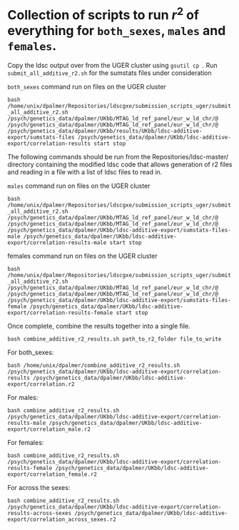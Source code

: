 # Collection of scripts to run _r_<sup>2</sup> of everything for `both_sexes`, `males` and `females`.

Copy the ldsc output over from the UGER cluster using `gsutil cp `.
Run `submit_all_additive_r2.sh` for the sumstats files under consideration

`both_sexes` command run on files on the UGER cluster

`bash /home/unix/dpalmer/Repositories/ldscgxe/submission_scripts_uger/submit_all_additive_r2.sh /psych/genetics_data/dpalmer/UKbb/MTAG_ld_ref_panel/eur_w_ld_chr/@ /psych/genetics_data/dpalmer/UKbb/MTAG_ld_ref_panel/eur_w_ld_chr/@ /psych/genetics_data/dpalmer/UKbb/results/UKbb/ldsc-additive-export/sumstats-files /psych/genetics_data/dpalmer/UKbb/ldsc-additive-export/correlation-results start stop`

The following commands should be run from the Repositories/ldsc-master/ directory containing the modified ldsc code that allows generation of r2 files and reading in a file with a list of ldsc files to read in.

`males` command run on files on the UGER cluster

`bash /home/unix/dpalmer/Repositories/ldscgxe/submission_scripts_uger/submit_all_additive_r2.sh /psych/genetics_data/dpalmer/UKbb/MTAG_ld_ref_panel/eur_w_ld_chr/@ /psych/genetics_data/dpalmer/UKbb/MTAG_ld_ref_panel/eur_w_ld_chr/@ /psych/genetics_data/dpalmer/UKbb/ldsc-additive-export/sumstats-files-male /psych/genetics_data/dpalmer/UKbb/ldsc-additive-export/correlation-results-male start stop`

females command run on files on the UGER cluster

`bash /home/unix/dpalmer/Repositories/ldscgxe/submission_scripts_uger/submit_all_additive_r2.sh /psych/genetics_data/dpalmer/UKbb/MTAG_ld_ref_panel/eur_w_ld_chr/@ /psych/genetics_data/dpalmer/UKbb/MTAG_ld_ref_panel/eur_w_ld_chr/@ /psych/genetics_data/dpalmer/UKbb/ldsc-additive-export/sumstats-files-female /psych/genetics_data/dpalmer/UKbb/ldsc-additive-export/correlation-results-female start stop`

Once complete, combine the results together into a single file.

`bash combine_additive_r2_results.sh path_to_r2_folder file_to_write`

For both_sexes:

`bash /home/unix/dpalmer/combine_additive_r2_results.sh /psych/genetics_data/dpalmer/UKbb/ldsc-additive-export/correlation-results /psych/genetics_data/dpalmer/UKbb/ldsc-additive-export/correlation.r2`

For males:

`bash combine_additive_r2_results.sh /psych/genetics_data/dpalmer/UKbb/ldsc-additive-export/correlation-results-male /psych/genetics_data/dpalmer/UKbb/ldsc-additive-export/correlation_male.r2`

For females:

`bash combine_additive_r2_results.sh /psych/genetics_data/dpalmer/UKbb/ldsc-additive-export/correlation-results-female /psych/genetics_data/dpalmer/UKbb/ldsc-additive-export/correlation_female.r2`

For across the sexes:

`bash combine_additive_r2_results.sh /psych/genetics_data/dpalmer/UKbb/ldsc-additive-export/correlation-results-across-sexes /psych/genetics_data/dpalmer/UKbb/ldsc-additive-export/correlation_across_sexes.r2`
